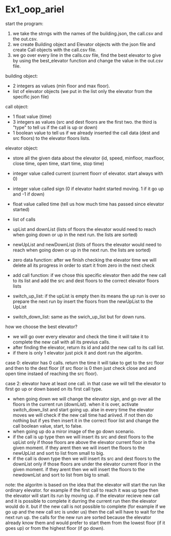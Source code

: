 # Ex1_oop_ariel


start the program:
1. we take the strngs with the names of the building.json, the call.csv and the out.csv.
2. we create Building object and Elevator objects with the json file and create Call objects with the call.csv file.
3. we go over every line in the calls.csv file, find the best elevator to give by using the best_elevator function and change the value in the out.csv file.

building object:
* 2 integers as values (min floor and max floor).
* list of elevator objects (we put in the list only the elevator from the specific json file)

call object:
* 1 float value (time)
* 3 integers as values (src and dest floors are the first two. the third is "type" to tell us if the call is up or down)
* 1 boolean value to tell us if we already inserted the call data (dest and src floors) to the elevator floors lists.

elevator object:
* store all the given data about the elevator (id, speed, minfloor, maxfloor, close time, open time, start time, stop time)
* integer value called current (current floorr of elevator. start always with 0)
* integer value called sign (0 if elevator hadnt started moving. 1 if it go up and -1 if down)
* float value called time (tell us how much time has passed since elevator started)
* list of calls
* upList and downList (lists of floors the elevator would need to reach when going down or up in the next run. the lists are sorted)
* newUpList and newDownList (lists of floors the elevator would need to reach when going down or up in the next run. the lists are sorted)

* zero data function: after we finish checking the elevator time we will delete all its progress in order to start it from zero in the next check
* add call function: if we chose this specific elevator then add the new call to its list and add the src and dest floors to the correct elevator floors lists
* switch_up_list: if the upList is empty then its means the up run is over so prepare the next run by insert the floors from the newUpList to the UpList
* switch_down_list: same as the swich_up_list but for down runs.


how we choose the best elevator?
* we will go over every elevator and check the time it will take it to complete the new call with all its previus calls.
* after finding the elevator, return its id and add the new call to its call list.
* if there is only 1 elevator just pick it and dont run the algoritm.

case 0: elevator has 0 calls. return the time it will take to get to the src floor and then to the dest floor (if src floor is 0 then just check close and and open time instaed of reaching the src floor).

case 2: elevator have at least one call. in that case we will tell the elevator to first go up or down based on its first call type.

* when going down we will change the elevator sign, and go over all the floors in the current run (downList). when it is over, activate switch_down_list and start going up. alse in every time the elevator moves we will check if the new call time had ariived. if not then do nothing but if yes then insert it in the correct floor list and change the call boolean value, start, to false.
* when going up do a miror image of the go down scenario.
* if the call is up type then we will insert its src and dest floors to the upList only if those floors are above the elevator current floor in the given moment. if they arent then we will insert the floors to the newUpList and sort to list from small to big.
* if the call is down type then we will insert its src and dest floors to the downList only if those floors are under the elevator current floor in the given moment. if they arent then we will insert the floors to the newdownList and sort to list from big to small.



note:
the algoritm is based on the idea that the elevator will start the run like ordinary elevator. for example if the first call to reach it was up type then the elevator will start its run by moving up.
if the elevator recieve new call and it is possible to complete it durring the current run then the elevator would do it. but if the new call is not possible to complete (for example if we go up and the new call src is under us) then the call will have to wait for the next run up.
the calls for the new run are sorted because the elevator already know them and would prefer to start them from the lowest floor (if it goes up) or from the highest floor (if go down).
